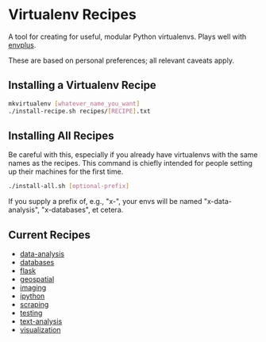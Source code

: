 # Virtualenv Recipes

A tool for creating for useful, modular Python virtualenvs. Plays well with [envplus](https://github.com/jsvine/envplus).

These are based on personal preferences; all relevant caveats apply.

## Installing a Virtualenv Recipe

```sh
mkvirtualenv [whatever_name_you_want]
./install-recipe.sh recipes/[RECIPE].txt
```

## Installing All Recipes

Be careful with this, especially if you already have virtualenvs with the same names as the recipes. This command is chiefly intended for people setting up their machines for the first time.

```sh
./install-all.sh [optional-prefix]
```

If you supply a prefix of, e.g., "x-", your envs will be named "x-data-analysis", "x-databases", et cetera.

## Current Recipes

- [data-analysis](recipes/data-analysis.txt)
- [databases](recipes/databases.txt)
- [flask](recipes/flask.txt)
- [geospatial](recipes/geospatial.txt)
- [imaging](recipes/imaging.txt)
- [ipython](recipes/ipython.txt)
- [scraping](recipes/scraping.txt)
- [testing](recipes/testing.txt)
- [text-analysis](recipes/text-analysis.txt)
- [visualization](recipes/visualization.txt)

